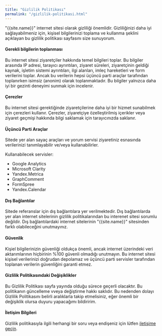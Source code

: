 ```yaml
---
title: "Gizlilik Politikası"
permalink: "/gizlilik-politikasi.html"
---
```


"{{site.name}}" internet sitesi olarak gizliliği önemlidir. Gizliliğinizi daha iyi sağlayabilmeniz için, kişisel bilgilerinizi toplama ve kullanma şeklini açıklayan bu gizlilik politikası sayfasını size sunuyorum.


#### Gerekli bilgilerin toplanması

Bu internet sitesi ziyaretçiler hakkında temel bilgileri toplar. Bu bilgiler arasında IP adresi, tarayıcı ayrıntıları, ziyaret süreleri, ziyaretçinin geldiği kaynak, işletim sistemi ayrıntıları, ilgi alanları, imleç hareketleri ve form verilerini toplar. Ancak bu verilerin hepsi üçüncü parti araçlar tarafından toplanırken isimsiz (anonim) olarak toplanmaktadır. Bu bilgiler yalnızca daha iyi bir gezinti deneyimi sunmak için incelenir.


#### Çerezler

Bu internet sitesi gerektiğinde ziyaretçilerine daha iyi bir hizmet sunabilmek için çerezleri kullanır. Çerezler, ziyaretçiye özelleştirilmiş içerikler veya ziyaret geçmişi hakkında bilgi saklamak için tarayıcınızda saklanır.


#### Üçüncü Parti Araçlar

Sitede yer alan sayaç araçları ve yorum servisi ziyaretiniz esnasında verilerinizi tanımlayabilir ve/veya kullanabilirler.

Kullanabilecek servisler:
- Google Analytics
- Microsoft Clarity
- Yandex.Metrica
- GraphComment
- FormSpree
- Yandex.Calendar


#### Dış Bağlantılar

Sitede referanslar için dış bağlantılara yer verilmektedir. Dış bağlantılarda yer alan internet sitelerinin gizlilik politikalarından bu interenet sitesi sorumlu değildir. Dış bağlantılardaki internet sitelerinin "{{site.name}}" sitesinden farklı olabileceğini unutmayınız.


#### Güvenlik

Kişiel bilgilerinizin güvenliği oldukça önemli, ancak internet üzerindeki veri aktarımlarının hiçbirinin %100 güvenli olmadığı unutmayın. Bu internet sitesi kişisel verilerinizi doğrudan depolamaz ve üçüncü parti servisler tarafından toplanan verilerin güvenliğini garanti etmez.

#### Gizlilik Politikasındaki Değişiklikler

Bu Gizlilik Politikası sayfa yayında olduğu sürece geçerli olacaktır. Bu politikanın güncelleme vveya değiştirme hakkı saklıdır. Bu nedenden dolayı Gizlilik Politikasını belirli aralıklarla takip etmelisiniz, eğer önemli bir değişiklik olursa duyuru yapacağımı bildiririm.


#### İletişim Bilgileri

Gizlilik politikasıyla ilgili herhangi bir soru veya endişeniz için lütfen [iletişime geçin]({{site.baseurl}}/contact.html).
